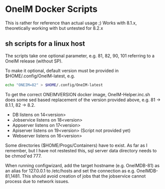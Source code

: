 # OneIM Docker Scripts

This is rather for reference than actual usage ;) Works with 8.1.x, theoretically working with but untested for 8.2.x

## sh scripts for a linux host

The scripts take one optional parameter, e.g. 81, 82, 90, 101 referring to a OneIM release (without SP).

To make it optional, default version must be provided in $HOME/.config/OneIM-latest, e.g.

```sh
echo "ONEIM=82" > $HOME/.config/OneIM-latest
```

To get the correct ONEIMVERSION docker image, OneIM-Helper.inc.sh does some sed based replacement of the version provided above, e.g. 81 -> 8.1.1, 82 -> 8.2.

- DB listens on 14&lt;version&gt;
- Jobservice listens on 18&lt;version&gt;
- Appserver listens on 17&lt;version&gt;
- Apiserver listens on 19&lt;version&gt; (Script not provided yet)
- Webserver listens on 16&lt;version&gt;

Some directories ($HOME/Progs/Containers) have to exist. As far as I remember,  but I have not restested this, sql server data directory needs to be chmod'ed 777. 

When running configwizard, add the target hostname (e.g. OneIMDB-81) as an alias for 127.0.0.1 to /etc/hosts and set the connection as e.g. OneIMDB-81,1481. This should avoid creation of jobs that the jobservice cannot process due to network issues.

